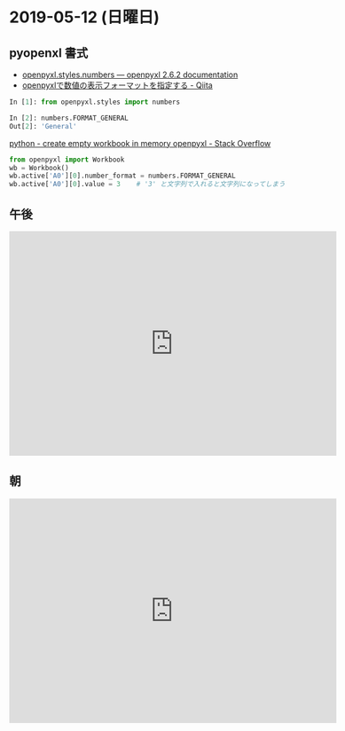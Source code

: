 # 2019-05-12 (日曜日)

## pyopenxl 書式

- [openpyxl.styles.numbers — openpyxl 2.6.2 documentation](https://openpyxl.readthedocs.io/en/stable/_modules/openpyxl/styles/numbers.html)
- [openpyxlで数値の表示フォーマットを指定する - Qiita](https://qiita.com/github-nakasho/items/7db0c3bfaad6637a0f40)

~~~py
In [1]: from openpyxl.styles import numbers

In [2]: numbers.FORMAT_GENERAL
Out[2]: 'General'
~~~

[python - create empty workbook in memory openpyxl - Stack Overflow](https://stackoverflow.com/questions/44404152/create-empty-workbook-in-memory-openpyxl)

~~~py
from openpyxl import Workbook
wb = Workbook()
wb.active['A0'][0].number_format = numbers.FORMAT_GENERAL
wb.active['A0'][0].value = 3    # '3' と文字列で入れると文字列になってしまう
~~~

## 午後

<iframe height='405' width='590' frameborder='0' allowtransparency='true' scrolling='no' src='https://www.strava.com/activities/2360752281/embed/2241329f35236055e77b264d047567346a160051'></iframe>

## 朝

<iframe height='405' width='590' frameborder='0' allowtransparency='true' scrolling='no' src='https://www.strava.com/activities/2360212565/embed/80ac0af412943cd37a824b828e4df77c06fe199f'></iframe>


